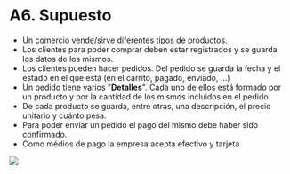 # A6. Supuesto

* Un comercio vende/sirve diferentes tipos de productos.
* Los clientes para poder comprar deben estar registrados y se guarda los datos de los mismos.
* Los clientes pueden hacer pedidos. Del pedido se guarda la fecha y el estado en el que está (en el carrito, pagado, enviado, ...)
* Un pedido tiene varios "**Detalles**". Cada uno de ellos está formado por un producto y por la cantidad de los mismos incluidos en el pedido.
* De cada producto se guarda, entre otras, una descripción, el precio unitario y cuánto pesa.
* Para poder enviar un pedido el pago del mismo debe haber sido confirmado.
* Como médios de pago la empresa acepta efectivo y tarjeta

![](https://i.imgur.com/a2RxhsJ.png)